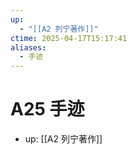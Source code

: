 ```yaml
---
up:
  - "[[A2 列宁著作]]"
ctime: 2025-04-17T15:17:41
aliases:
  - 手迹
---
```


# A25 手迹

- up: [[A2 列宁著作]]
